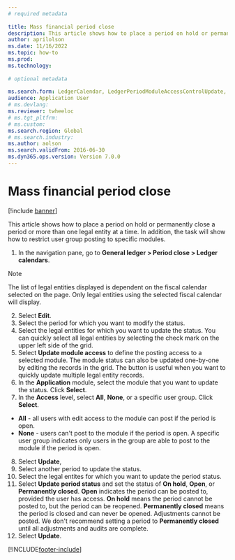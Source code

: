 ```yaml
--- 
# required metadata 
 
title: Mass financial period close
description: This article shows how to place a period on hold or permanently close a period or more than one legal entity at a time. 
author: aprilolson
ms.date: 11/16/2022
ms.topic: how-to 
ms.prod:  
ms.technology:  
 
# optional metadata 
 
ms.search.form: LedgerCalendar, LedgerPeriodModuleAccessControlUpdate, SysLookupPicklist, LedgerFiscalCalendarPeriodStatus   
audience: Application User 
# ms.devlang:  
ms.reviewer: twheeloc
# ms.tgt_pltfrm:  
# ms.custom:  
ms.search.region: Global
# ms.search.industry: 
ms.author: aolson
ms.search.validFrom: 2016-06-30 
ms.dyn365.ops.version: Version 7.0.0 
---
```

# Mass financial period close

[!include [banner](../../includes/banner.md)]

This article shows how to place a period on hold or permanently close a period or more than one legal entity at a time. In addition, the task will show how to restrict user group posting to specific modules.

1. In the navigation pane, go to **General ledger > Period close > Ledger calendars**. 

>[!NOTE]
> The list of legal entities displayed is dependent on the fiscal calendar selected on the page. Only legal entities using the selected fiscal calendar will display.

2. Select **Edit**.
3. Select the period for which you want to modify the status.
4. Select the legal entities for which you want to update the status. You can quickly select all legal entities by selecting the check mark on the upper left side of the grid.  
5. Select **Update module access** to define the posting access to a selected module. The module status can also be updated one-by-one by editing the records in the grid. The button is useful when you want to quickly update multiple legal entity records.  
6. In the **Application** module, select the module that you want to update the status. Click **Select**.
7. In the **Access** level, select **All**, **None**, or a specific user group. Click **Select**.  
- **All** - all users with edit access to the module can post if the period is open. 
- **None** - users can't post to the module if the period is open. A specific user group indicates only users in the group are able to post to the module if the period is open.  
8. Select **Update**, 
9. Select another period to update the status.
10. Select the legal entites for which you want to update the period status.
11. Select **Update period status** and set the status of **On hold**, **Open**, or **Permanently closed**. **Open** indicates the period can be posted to, provided the user has access. **On hold** means the period cannot be posted to, but the period can be reopened. **Permanently closed** means the period is closed and can never be opened. Adjustments cannot be posted. We don't recommend setting a period to **Permanently closed** until all adjustments and audits are complete.  
12. Select **Update**.



[!INCLUDE[footer-include](../../../includes/footer-banner.md)]
